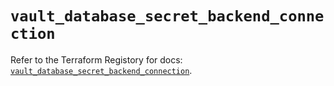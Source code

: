 # `vault_database_secret_backend_connection`

Refer to the Terraform Registory for docs: [`vault_database_secret_backend_connection`](https://www.terraform.io/docs/providers/vault/r/database_secret_backend_connection).
